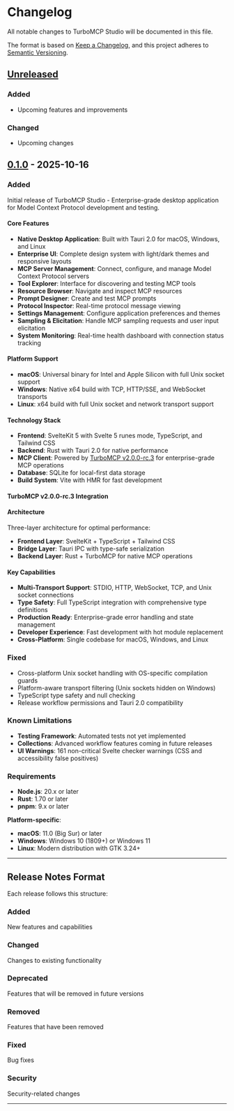 # Changelog

All notable changes to TurboMCP Studio will be documented in this file.

The format is based on [Keep a Changelog](https://keepachangelog.com/en/1.0.0/),
and this project adheres to [Semantic Versioning](https://semver.org/spec/v2.0.0.html).

## [Unreleased]

### Added
- Upcoming features and improvements

### Changed
- Upcoming changes

## [0.1.0] - 2025-10-16

### Added

Initial release of TurboMCP Studio - Enterprise-grade desktop application for Model Context Protocol development and testing.

#### Core Features

- **Native Desktop Application**: Built with Tauri 2.0 for macOS, Windows, and Linux
- **Enterprise UI**: Complete design system with light/dark themes and responsive layouts
- **MCP Server Management**: Connect, configure, and manage Model Context Protocol servers
- **Tool Explorer**: Interface for discovering and testing MCP tools
- **Resource Browser**: Navigate and inspect MCP resources
- **Prompt Designer**: Create and test MCP prompts
- **Protocol Inspector**: Real-time protocol message viewing
- **Settings Management**: Configure application preferences and themes
- **Sampling & Elicitation**: Handle MCP sampling requests and user input elicitation
- **System Monitoring**: Real-time health dashboard with connection status tracking

#### Platform Support

- **macOS**: Universal binary for Intel and Apple Silicon with full Unix socket support
- **Windows**: Native x64 build with TCP, HTTP/SSE, and WebSocket transports
- **Linux**: x64 build with full Unix socket and network transport support

#### Technology Stack

- **Frontend**: SvelteKit 5 with Svelte 5 runes mode, TypeScript, and Tailwind CSS
- **Backend**: Rust with Tauri 2.0 for native performance
- **MCP Client**: Powered by [TurboMCP v2.0.0-rc.3](https://github.com/Epistates/turbomcp/releases/tag/v2.0.0-rc.3) for enterprise-grade MCP operations
- **Database**: SQLite for local-first data storage
- **Build System**: Vite with HMR for fast development

#### TurboMCP v2.0.0-rc.3 Integration

#### Architecture

Three-layer architecture for optimal performance:
- **Frontend Layer**: SvelteKit + TypeScript + Tailwind CSS
- **Bridge Layer**: Tauri IPC with type-safe serialization
- **Backend Layer**: Rust + TurboMCP for native MCP operations

#### Key Capabilities

- **Multi-Transport Support**: STDIO, HTTP, WebSocket, TCP, and Unix socket connections
- **Type Safety**: Full TypeScript integration with comprehensive type definitions
- **Production Ready**: Enterprise-grade error handling and state management
- **Developer Experience**: Fast development with hot module replacement
- **Cross-Platform**: Single codebase for macOS, Windows, and Linux

### Fixed

- Cross-platform Unix socket handling with OS-specific compilation guards
- Platform-aware transport filtering (Unix sockets hidden on Windows)
- TypeScript type safety and null checking
- Release workflow permissions and Tauri 2.0 compatibility

### Known Limitations

- **Testing Framework**: Automated tests not yet implemented
- **Collections**: Advanced workflow features coming in future releases
- **UI Warnings**: 161 non-critical Svelte checker warnings (CSS and accessibility false positives)

### Requirements

- **Node.js**: 20.x or later
- **Rust**: 1.70 or later
- **pnpm**: 9.x or later

**Platform-specific**:
- **macOS**: 11.0 (Big Sur) or later
- **Windows**: Windows 10 (1809+) or Windows 11
- **Linux**: Modern distribution with GTK 3.24+

---

## Release Notes Format

Each release follows this structure:

### Added
New features and capabilities

### Changed
Changes to existing functionality

### Deprecated
Features that will be removed in future versions

### Removed
Features that have been removed

### Fixed
Bug fixes

### Security
Security-related changes

---

[Unreleased]: https://github.com/Epistates/turbomcpstudio/compare/v0.1.0...HEAD
[0.1.0]: https://github.com/Epistates/turbomcpstudio/releases/tag/v0.1.0
